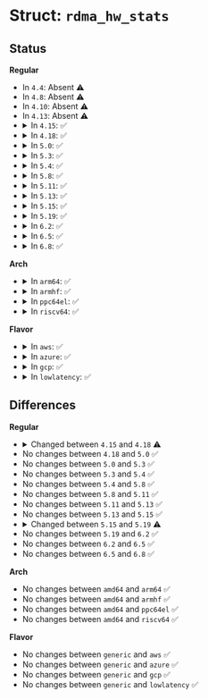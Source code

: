 # Struct: <code>rdma_hw_stats</code>

## Status
<b>Regular</b>
<ul>
<li>
In <code>4.4</code>: Absent ⚠️
</li>
<li>
In <code>4.8</code>: Absent ⚠️
</li>
<li>
In <code>4.10</code>: Absent ⚠️
</li>
<li>
In <code>4.13</code>: Absent ⚠️
</li>
<li>
<details>
<summary>In <code>4.15</code>: ✅</summary>

```c
struct rdma_hw_stats {
    long unsigned int timestamp;
    long unsigned int lifespan;
    const const char * *names;
    int num_counters;
    u64 value[0];
};
```
</details>
</li>
<li>
<details>
<summary>In <code>4.18</code>: ✅</summary>

```c
struct rdma_hw_stats {
    struct mutex lock;
    long unsigned int timestamp;
    long unsigned int lifespan;
    const const char * *names;
    int num_counters;
    u64 value[0];
};
```
</details>
</li>
<li>
<details>
<summary>In <code>5.0</code>: ✅</summary>

```c
struct rdma_hw_stats {
    struct mutex lock;
    long unsigned int timestamp;
    long unsigned int lifespan;
    const const char * *names;
    int num_counters;
    u64 value[0];
};
```
</details>
</li>
<li>
<details>
<summary>In <code>5.3</code>: ✅</summary>

```c
struct rdma_hw_stats {
    struct mutex lock;
    long unsigned int timestamp;
    long unsigned int lifespan;
    const const char * *names;
    int num_counters;
    u64 value[0];
};
```
</details>
</li>
<li>
<details>
<summary>In <code>5.4</code>: ✅</summary>

```c
struct rdma_hw_stats {
    struct mutex lock;
    long unsigned int timestamp;
    long unsigned int lifespan;
    const const char * *names;
    int num_counters;
    u64 value[0];
};
```
</details>
</li>
<li>
<details>
<summary>In <code>5.8</code>: ✅</summary>

```c
struct rdma_hw_stats {
    struct mutex lock;
    long unsigned int timestamp;
    long unsigned int lifespan;
    const const char * *names;
    int num_counters;
    u64 value[0];
};
```
</details>
</li>
<li>
<details>
<summary>In <code>5.11</code>: ✅</summary>

```c
struct rdma_hw_stats {
    struct mutex lock;
    long unsigned int timestamp;
    long unsigned int lifespan;
    const const char * *names;
    int num_counters;
    u64 value[0];
};
```
</details>
</li>
<li>
<details>
<summary>In <code>5.13</code>: ✅</summary>

```c
struct rdma_hw_stats {
    struct mutex lock;
    long unsigned int timestamp;
    long unsigned int lifespan;
    const const char * *names;
    int num_counters;
    u64 value[0];
};
```
</details>
</li>
<li>
<details>
<summary>In <code>5.15</code>: ✅</summary>

```c
struct rdma_hw_stats {
    struct mutex lock;
    long unsigned int timestamp;
    long unsigned int lifespan;
    const const char * *names;
    int num_counters;
    u64 value[0];
};
```
</details>
</li>
<li>
<details>
<summary>In <code>5.19</code>: ✅</summary>

```c
struct rdma_hw_stats {
    struct mutex lock;
    long unsigned int timestamp;
    long unsigned int lifespan;
    const struct rdma_stat_desc *descs;
    long unsigned int *is_disabled;
    int num_counters;
    u64 value[0];
};
```
</details>
</li>
<li>
<details>
<summary>In <code>6.2</code>: ✅</summary>

```c
struct rdma_hw_stats {
    struct mutex lock;
    long unsigned int timestamp;
    long unsigned int lifespan;
    const struct rdma_stat_desc *descs;
    long unsigned int *is_disabled;
    int num_counters;
    u64 value[0];
};
```
</details>
</li>
<li>
<details>
<summary>In <code>6.5</code>: ✅</summary>

```c
struct rdma_hw_stats {
    struct mutex lock;
    long unsigned int timestamp;
    long unsigned int lifespan;
    const struct rdma_stat_desc *descs;
    long unsigned int *is_disabled;
    int num_counters;
    u64 value[0];
};
```
</details>
</li>
<li>
<details>
<summary>In <code>6.8</code>: ✅</summary>

```c
struct rdma_hw_stats {
    struct mutex lock;
    long unsigned int timestamp;
    long unsigned int lifespan;
    const struct rdma_stat_desc *descs;
    long unsigned int *is_disabled;
    int num_counters;
    u64 value[0];
};
```
</details>
</li>
</ul>
<b>Arch</b>
<ul>
<li>
<details>
<summary>In <code>arm64</code>: ✅</summary>

```c
struct rdma_hw_stats {
    struct mutex lock;
    long unsigned int timestamp;
    long unsigned int lifespan;
    const const char * *names;
    int num_counters;
    u64 value[0];
};
```
</details>
</li>
<li>
<details>
<summary>In <code>armhf</code>: ✅</summary>

```c
struct rdma_hw_stats {
    struct mutex lock;
    long unsigned int timestamp;
    long unsigned int lifespan;
    const const char * *names;
    int num_counters;
    u64 value[0];
};
```
</details>
</li>
<li>
<details>
<summary>In <code>ppc64el</code>: ✅</summary>

```c
struct rdma_hw_stats {
    struct mutex lock;
    long unsigned int timestamp;
    long unsigned int lifespan;
    const const char * *names;
    int num_counters;
    u64 value[0];
};
```
</details>
</li>
<li>
<details>
<summary>In <code>riscv64</code>: ✅</summary>

```c
struct rdma_hw_stats {
    struct mutex lock;
    long unsigned int timestamp;
    long unsigned int lifespan;
    const const char * *names;
    int num_counters;
    u64 value[0];
};
```
</details>
</li>
</ul>
<b>Flavor</b>
<ul>
<li>
<details>
<summary>In <code>aws</code>: ✅</summary>

```c
struct rdma_hw_stats {
    struct mutex lock;
    long unsigned int timestamp;
    long unsigned int lifespan;
    const const char * *names;
    int num_counters;
    u64 value[0];
};
```
</details>
</li>
<li>
<details>
<summary>In <code>azure</code>: ✅</summary>

```c
struct rdma_hw_stats {
    struct mutex lock;
    long unsigned int timestamp;
    long unsigned int lifespan;
    const const char * *names;
    int num_counters;
    u64 value[0];
};
```
</details>
</li>
<li>
<details>
<summary>In <code>gcp</code>: ✅</summary>

```c
struct rdma_hw_stats {
    struct mutex lock;
    long unsigned int timestamp;
    long unsigned int lifespan;
    const const char * *names;
    int num_counters;
    u64 value[0];
};
```
</details>
</li>
<li>
<details>
<summary>In <code>lowlatency</code>: ✅</summary>

```c
struct rdma_hw_stats {
    struct mutex lock;
    long unsigned int timestamp;
    long unsigned int lifespan;
    const const char * *names;
    int num_counters;
    u64 value[0];
};
```
</details>
</li>
</ul>

## Differences
<b>Regular</b>
<ul>
<li>
<details>
<summary>Changed between <code>4.15</code> and <code>4.18</code> ⚠️</summary>
<ul>
<li>
<b>Field added. </b>
<code>struct mutex lock</code>
</li>
</ul>
</details>
</li>
<li>
No changes between <code>4.18</code> and <code>5.0</code> ✅
</li>
<li>
No changes between <code>5.0</code> and <code>5.3</code> ✅
</li>
<li>
No changes between <code>5.3</code> and <code>5.4</code> ✅
</li>
<li>
No changes between <code>5.4</code> and <code>5.8</code> ✅
</li>
<li>
No changes between <code>5.8</code> and <code>5.11</code> ✅
</li>
<li>
No changes between <code>5.11</code> and <code>5.13</code> ✅
</li>
<li>
No changes between <code>5.13</code> and <code>5.15</code> ✅
</li>
<li>
<details>
<summary>Changed between <code>5.15</code> and <code>5.19</code> ⚠️</summary>
<ul>
<li>
<b>Field added. </b>
<code>const struct rdma_stat_desc *descs</code>
</li>
<li>
<b>Field added. </b>
<code>long unsigned int *is_disabled</code>
</li>
<li>
<b>Field removed. </b>
<code>const const char * *names</code>
</li>
</ul>
</details>
</li>
<li>
No changes between <code>5.19</code> and <code>6.2</code> ✅
</li>
<li>
No changes between <code>6.2</code> and <code>6.5</code> ✅
</li>
<li>
No changes between <code>6.5</code> and <code>6.8</code> ✅
</li>
</ul>
<b>Arch</b>
<ul>
<li>
No changes between <code>amd64</code> and <code>arm64</code> ✅
</li>
<li>
No changes between <code>amd64</code> and <code>armhf</code> ✅
</li>
<li>
No changes between <code>amd64</code> and <code>ppc64el</code> ✅
</li>
<li>
No changes between <code>amd64</code> and <code>riscv64</code> ✅
</li>
</ul>
<b>Flavor</b>
<ul>
<li>
No changes between <code>generic</code> and <code>aws</code> ✅
</li>
<li>
No changes between <code>generic</code> and <code>azure</code> ✅
</li>
<li>
No changes between <code>generic</code> and <code>gcp</code> ✅
</li>
<li>
No changes between <code>generic</code> and <code>lowlatency</code> ✅
</li>
</ul>
